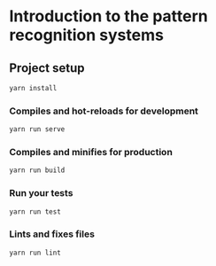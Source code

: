 # Introduction to the pattern recognition systems

## Project setup

``` sh
yarn install
```

### Compiles and hot-reloads for development

``` sh
yarn run serve
```

### Compiles and minifies for production

``` sh
yarn run build
```

### Run your tests

``` sh
yarn run test
```

### Lints and fixes files

``` sh
yarn run lint
```
